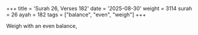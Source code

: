 +++
title = 'Surah 26, Verses 182'
date = '2025-08-30'
weight = 3114
surah = 26
ayah = 182
tags = ["balance", "even", "weigh"]
+++

Weigh with an even balance,